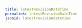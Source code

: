 ```yaml
---
title: latestRevisionDateTime
permalink: latestRevisionDateTime
jsonid: latestrevisiondatetime
---
```

